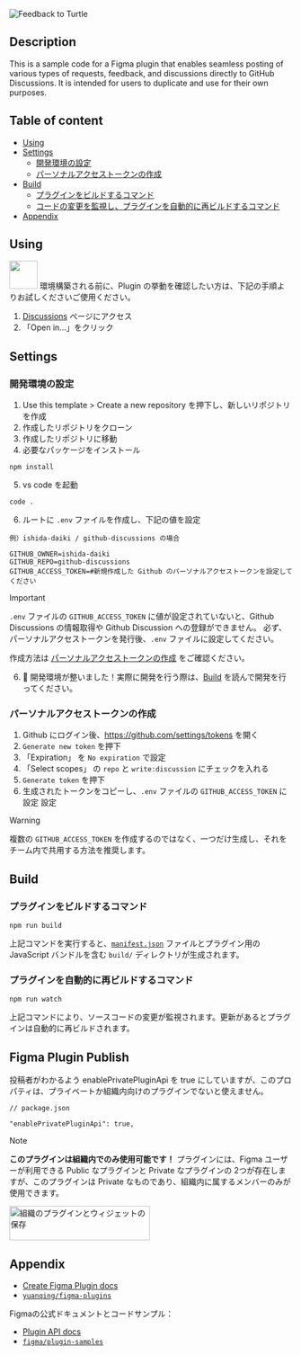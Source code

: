 ![Feedback to Turtle](https://github.com/ishida-daiki/github-discussions/blob/main/_resources/Thumbnail.png)

## Description
This is a sample code for a Figma plugin that enables seamless posting of various types of requests, feedback, and discussions directly to GitHub Discussions. It is intended for users to duplicate and use for their own purposes.

## Table of content
- [Using](#using)
- [Settings](#settings)
  - [開発環境の設定](#開発環境の設定) 
  - [パーソナルアクセストークンの作成](#パーソナルアクセストークンの作成) 
- [Build](#build)
  - [プラグインをビルドするコマンド](#プラグインをビルドするコマンド) 
  - [コードの変更を監視し、プラグインを自動的に再ビルドするコマンド](#コードの変更を監視し、プラグインを自動的に再ビルドするコマンド) 
- [Appendix](#Appendix)

## Using

<img src="https://github.com/ishida-daiki/github-discussions/blob/main/_resources/Icon.png" width="50px"> 
環境構築される前に、Plugin の挙動を確認したい方は、下記の手順よりお試しくださいご使用ください。

1. [Discussions](https://www.figma.com/community/plugin/888356646278934516/Design) ページにアクセス
2. 「Open in...」をクリック

## Settings
### 開発環境の設定
1. Use this template > Create a new repository を押下し、新しいリポジトリを作成
2. 作成したリポジトリをクローン
3. 作成したリポジトリに移動
4. 必要なパッケージをインストール
```cli
npm install
```
5. vs code を起動
```cli
code .
```
6. ルートに `.env` ファイルを作成し、下記の値を設定
```.env
例）ishida-daiki / github-discussions の場合

GITHUB_OWNER=ishida-daiki
GITHUB_REPO=github-discussions
GITHUB_ACCESS_TOKEN=#新規作成した Github のパーソナルアクセストークンを設定してください
```
> [!IMPORTANT]
> `.env` ファイルの `GITHUB_ACCESS_TOKEN` に値が設定されていないと、Github Discussions の情報取得や Github Discussion への登録ができません。
> 必ず、パーソナルアクセストークンを発行後、`.env` ファイルに設定してください。
> 
> 作成方法は [パーソナルアクセストークンの作成](#パーソナルアクセストークンの作成) をご確認ください。
6. 🎉 開発環境が整いました！実際に開発を行う際は、[Build](#build) を読んで開発を行ってください。

### パーソナルアクセストークンの作成
1. Github にログイン後、https://github.com/settings/tokens を開く
2. `Generate new token` を押下
3. 「Expiration」 を `No expiration` で設定
4. 「Select scopes」 の `repo` と `write:discussion` にチェックを入れる
5. `Generate token` を押下
6. 生成されたトークンをコピーし、`.env` ファイルの `GITHUB_ACCESS_TOKEN` に設定
設定
> [!WARNING]
> 複数の `GITHUB_ACCESS_TOKEN` を作成するのではなく、一つだけ生成し、それをチーム内で共用する方法を推奨します。

## Build
### プラグインをビルドするコマンド
```cli
npm run build
```
上記コマンドを実行すると、[`manifest.json`](https://figma.com/plugin-docs/manifest/) ファイルとプラグイン用の JavaScript バンドルを含む `build/` ディレクトリが生成されます。

### プラグインを自動的に再ビルドするコマンド
```cli
npm run watch
```
上記コマンドにより、ソースコードの変更が監視されます。更新があるとプラグインは自動的に再ビルドされます。

## Figma Plugin Publish
投稿者がわかるよう enablePrivatePluginApi を true にしていますが、このプロパティは、プライベートか組織内向けのプラグインでないと使えません。
```
// package.json

"enablePrivatePluginApi": true,
```
> [!NOTE]
> **このプラグインは組織内でのみ使用可能です！**
> プラグインには、Figma ユーザーが利用できる Public なプラグインと Private なプラグインの 2つが存在しますが、このプラグインは Private なものであり、組織内に属するメンバーのみが使用できます。
>
> <a href="https://help.figma.com/hc/ja/articles/4404239055127-%E7%B5%84%E7%B9%94%E3%81%AE%E3%83%97%E3%83%A9%E3%82%B0%E3%82%A4%E3%83%B3%E3%81%A8%E3%82%A6%E3%82%A3%E3%82%B8%E3%82%A7%E3%83%83%E3%83%88%E3%81%AE%E4%BF%9D%E5%AD%98" target="_blank"><img src="https://github.com/ishida-daiki/github-discussions/blob/main/_resources/Card.png" alt="組織のプラグインとウィジェットの保存" style="width: 250px; height: 61px;" width="250" height="61" /></a>


## Appendix

- [Create Figma Plugin docs](https://yuanqing.github.io/create-figma-plugin/)
- [`yuanqing/figma-plugins`](https://github.com/yuanqing/figma-plugins#readme)

Figmaの公式ドキュメントとコードサンプル：

- [Plugin API docs](https://figma.com/plugin-docs/)
- [`figma/plugin-samples`](https://github.com/figma/plugin-samples#readme)
